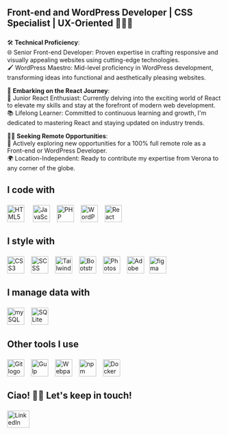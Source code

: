 <h2 align="left">Front-end and WordPress Developer | CSS Specialist | UX-Oriented 🧑🏻‍💻</h2>

###

<p align="left">
🛠️ <strong>Technical Proficiency</strong>:<br/>
🌐 Senior Front-end Developer: Proven expertise in crafting responsive and visually appealing websites using cutting-edge technologies.<br/>
🖌️ WordPress Maestro: Mid-level proficiency in WordPress development, transforming ideas into functional and aesthetically pleasing websites.<br/>

🚀 <strong>Embarking on the React Journey</strong>:<br/>
🚀 Junior React Enthusiast: Currently delving into the exciting world of React to elevate my skills and stay at the forefront of modern web development.<br/>
📚 Lifelong Learner: Committed to continuous learning and growth, I'm dedicated to mastering React and staying updated on industry trends.<br/>

👨‍💻 <strong>Seeking Remote Opportunities</strong>:<br/>
💼 Actively exploring new opportunities for a 100% full remote role as a Front-end or WordPress Developer.<br/>
🌍 Location-Independent: Ready to contribute my expertise from Verona to any corner of the globe.  <br/>
  </p>


###
###

<h2 align="left">I code with</h2>

###
<div>
<img src="https://cdn.jsdelivr.net/gh/devicons/devicon/icons/html5/html5-original.svg" height="40" alt="HTML5 logo"  /> <img width="12" />
  <img src="https://cdn.jsdelivr.net/gh/devicons/devicon/icons/javascript/javascript-original.svg" height="40" alt="JavaScript logo"  /><img width="12" />
  <img src="https://cdn.jsdelivr.net/gh/devicons/devicon/icons/php/php-original.svg" height="40" alt="PHP logo"  /><img width="12" />
  <img src="https://www.iconsdb.com/icons/preview/white/wordpress-6-xxl.png" height="40" alt="WordPress logo" /><img width="12" />
    <!--img width="12" />
  <img src="https://cdn.jsdelivr.net/gh/devicons/devicon/icons/typescript/typescript-original.svg" height="40" alt="TypeScript logo"  /-->
    <img src="https://cdn.simpleicons.org/react/61DAFB" height="40" alt="React logo"  /> 
</div>

###

<h2 align="left">I style with</h2>

###
<div>
  <img src="https://cdn.jsdelivr.net/gh/devicons/devicon/icons/css3/css3-original.svg" height="40" alt="CSS3 logo"  /><img width="12" />
<img src="https://cdn.jsdelivr.net/gh/devicons/devicon/icons/sass/sass-original.svg" height="40" alt="SCSS logo"  /><img width="12" />
  <img src="https://cdn.simpleicons.org/tailwindcss/06B6D4" height="40" alt="Tailwind CSS logo"  /><img width="12" />
  <img src="https://cdn.jsdelivr.net/gh/devicons/devicon/icons/bootstrap/bootstrap-original.svg" height="40" alt="Bootstrap logo"  /><img width="12" />
  <img src="https://cdn.jsdelivr.net/gh/devicons/devicon/icons/photoshop/photoshop-plain.svg" height="40" alt="Photoshop logo"  /><img width="12" />
  <img src="https://cdn.jsdelivr.net/gh/devicons/devicon/icons/xd/xd-plain.svg" height="40" alt="Adobe XD logo"  /><img width="12" /><img src="https://cdn.jsdelivr.net/gh/devicons/devicon/icons/figma/figma-original.svg" height="40" alt="figma logo"  />
</div>

###

<h2 align="left">I manage data  with</h2>

###
<div>
<img src="https://cdn.jsdelivr.net/gh/devicons/devicon/icons/mysql/mysql-original-wordmark.svg"  height="40" alt="mySQL" /><img width="12" />
<img src="https://cdn.jsdelivr.net/gh/devicons/devicon/icons/sqlite/sqlite-original.svg" height="40" alt="SQLite" />
          
</div>

###

<h2 align="left">Other tools I use</h2>

###
<div align="left">
<img src="https://cdn.jsdelivr.net/gh/devicons/devicon/icons/git/git-original.svg" height="40" alt="Git logo"  /><img width="12" />
<img src="https://cdn.jsdelivr.net/gh/devicons/devicon/icons/gulp/gulp-plain.svg" height="40" alt="Gulp logo"  /><img width="12" />
<img src="https://cdn.jsdelivr.net/gh/devicons/devicon/icons/webpack/webpack-original.svg" height="40" alt="Webpack logo"  /><img width="12" />
  <img src="https://cdn.jsdelivr.net/gh/devicons/devicon/icons/npm/npm-original-wordmark.svg" height="40" alt="npm logo"  /><img width="12" />
 <img src="https://cdn.jsdelivr.net/gh/devicons/devicon/icons/docker/docker-original.svg" height="40" alt="Docker logo"  />
</div>

###

<h2 align="left">Ciao! 👋🏻 Let's keep in touch!</h2>

###
<div align="left">
  <a href="https://www.linkedin.com/in/tinnirello/" target="_blank">
    <img src="https://raw.githubusercontent.com/maurodesouza/profile-readme-generator/master/src/assets/icons/social/linkedin/default.svg" width="52" height="40" alt="LinkedIn"  />
  </a>
</div>

###
